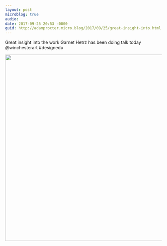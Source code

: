 ```yaml
---
layout: post
microblog: true
audio: 
date: 2017-09-25 20:53 -0000
guid: http://adamprocter.micro.blog/2017/09/25/great-insight-into.html
---
```

Great insight into the work Garnet Hetrz has been doing talk today @winchesterart #designedu

<img src="http://discursive.adamprocter.co.uk/uploads/2017/1ee147626f.jpg" width="600" height="600" />
